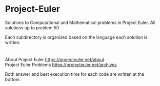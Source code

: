 # Project-Euler
Solutions to Computational and Mathematical problems in Project Euler.
All solutions up to problem 50  

Each subdirectory is organized based on the language each solution is written.
#  
  
About Project Euler https://projecteuler.net/about  
Project Euler Problems https://projecteuler.net/archives  
  
Both answer and best execution time for each code are written at the bottom.
